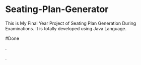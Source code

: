 # Seating-Plan-Generator

This is My Final Year Project of Seating Plan Generation During Examinations. It is totally developed using Java Language.









































#Done










































































































.




































































































































































































































































































































































































































































































.






































